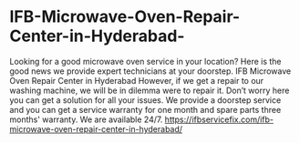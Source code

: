 # IFB-Microwave-Oven-Repair-Center-in-Hyderabad-
Looking for a good microwave oven service in your location? Here is the good news we provide expert technicians at your doorstep. IFB Microwave Oven Repair Center in Hyderabad However, if we get a repair to our washing machine, we will be in dilemma were to repair it. Don’t worry here you can get a solution for all your issues. We provide a doorstep service and you can get a service warranty for one month and spare parts three months' warranty. We are available 24/7. https://ifbservicefix.com/ifb-microwave-oven-repair-center-in-hyderabad/
